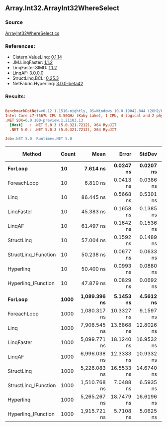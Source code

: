 ﻿## Array.Int32.ArrayInt32WhereSelect

### Source
[ArrayInt32WhereSelect.cs](../LinqBenchmarks/Array/Int32/ArrayInt32WhereSelect.cs)

### References:
- Cistern.ValueLinq: [0.1.14](https://www.nuget.org/packages/Cistern.ValueLinq/0.1.14)
- JM.LinqFaster: [1.1.2](https://www.nuget.org/packages/JM.LinqFaster/1.1.2)
- LinqFaster.SIMD: [1.1.2](https://www.nuget.org/packages/LinqFaster.SIMD/1.0.3)
- LinqAF: [3.0.0.0](https://www.nuget.org/packages/LinqAF/3.0.0.0)
- StructLinq.BCL: [0.25.3](https://www.nuget.org/packages/StructLinq.BCL/0.25.3)
- NetFabric.Hyperlinq: [3.0.0-beta42](https://www.nuget.org/packages/NetFabric.Hyperlinq/3.0.0-beta42)

### Results:
``` ini

BenchmarkDotNet=v0.12.1.1516-nightly, OS=Windows 10.0.19042.844 (20H2/October2020Update)
Intel Core i7-7567U CPU 3.50GHz (Kaby Lake), 1 CPU, 4 logical and 2 physical cores
.NET SDK=6.0.100-preview.1.21103.13
  [Host]   : .NET 5.0.3 (5.0.321.7212), X64 RyuJIT
  .NET 5.0 : .NET 5.0.3 (5.0.321.7212), X64 RyuJIT

Job=.NET 5.0  Runtime=.NET 5.0  

```
|               Method | Count |         Mean |      Error |     StdDev | Ratio | RatioSD |  Gen 0 | Gen 1 | Gen 2 | Allocated |
|--------------------- |------ |-------------:|-----------:|-----------:|------:|--------:|-------:|------:|------:|----------:|
|              **ForLoop** |    **10** |     **7.614 ns** |  **0.0247 ns** |  **0.0207 ns** |  **1.00** |    **0.00** |      **-** |     **-** |     **-** |         **-** |
|          ForeachLoop |    10 |     6.810 ns |  0.0413 ns |  0.0386 ns |  0.89 |    0.01 |      - |     - |     - |         - |
|                 Linq |    10 |    86.445 ns |  0.5668 ns |  0.5301 ns | 11.36 |    0.07 | 0.0497 |     - |     - |     104 B |
|           LinqFaster |    10 |    45.383 ns |  0.1658 ns |  0.1385 ns |  5.96 |    0.03 | 0.0459 |     - |     - |      96 B |
|               LinqAF |    10 |    61.497 ns |  0.1642 ns |  0.1536 ns |  8.08 |    0.02 |      - |     - |     - |         - |
|           StructLinq |    10 |    57.004 ns |  0.1592 ns |  0.1489 ns |  7.49 |    0.03 | 0.0306 |     - |     - |      64 B |
| StructLinq_IFunction |    10 |    50.238 ns |  0.0677 ns |  0.0633 ns |  6.60 |    0.01 |      - |     - |     - |         - |
|            Hyperlinq |    10 |    50.400 ns |  0.0993 ns |  0.0880 ns |  6.62 |    0.02 |      - |     - |     - |         - |
|  Hyperlinq_IFunction |    10 |    47.879 ns |  0.0829 ns |  0.0692 ns |  6.29 |    0.02 |      - |     - |     - |         - |
|                      |       |              |            |            |       |         |        |       |       |           |
|              **ForLoop** |  **1000** | **1,089.396 ns** |  **5.1453 ns** |  **4.5612 ns** |  **1.00** |    **0.00** |      **-** |     **-** |     **-** |         **-** |
|          ForeachLoop |  1000 | 1,080.317 ns | 10.3327 ns |  9.1597 ns |  0.99 |    0.01 |      - |     - |     - |         - |
|                 Linq |  1000 | 7,908.545 ns | 13.6868 ns | 12.8026 ns |  7.26 |    0.03 | 0.0458 |     - |     - |     104 B |
|           LinqFaster |  1000 | 5,099.771 ns | 18.1240 ns | 16.9532 ns |  4.68 |    0.02 | 2.8915 |     - |     - |   6,064 B |
|               LinqAF |  1000 | 6,996.038 ns | 12.3333 ns | 10.9332 ns |  6.42 |    0.03 |      - |     - |     - |         - |
|           StructLinq |  1000 | 5,226.083 ns | 16.5533 ns | 14.6740 ns |  4.80 |    0.03 | 0.0305 |     - |     - |      64 B |
| StructLinq_IFunction |  1000 | 1,510.768 ns |  7.0488 ns |  6.5935 ns |  1.39 |    0.01 |      - |     - |     - |         - |
|            Hyperlinq |  1000 | 5,265.267 ns | 18.7479 ns | 16.6196 ns |  4.83 |    0.02 |      - |     - |     - |         - |
|  Hyperlinq_IFunction |  1000 | 1,915.721 ns |  5.7108 ns |  5.0625 ns |  1.76 |    0.01 |      - |     - |     - |         - |

